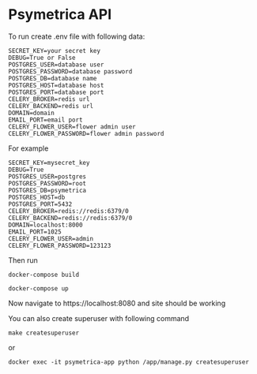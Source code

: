 # Psymetrica API

To run create .env file with following data:

```
SECRET_KEY=your secret key
DEBUG=True or False
POSTGRES_USER=database user
POSTGRES_PASSWORD=database password
POSTGRES_DB=database name
POSTGRES_HOST=database host
POSTGRES_PORT=database port
CELERY_BROKER=redis url
CELERY_BACKEND=redis url
DOMAIN=domain
EMAIL_PORT=email port
CELERY_FLOWER_USER=flower admin user
CELERY_FLOWER_PASSWORD=flower admin password
```

For example

```
SECRET_KEY=mysecret_key
DEBUG=True
POSTGRES_USER=postgres
POSTGRES_PASSWORD=root
POSTGRES_DB=psymetrica
POSTGRES_HOST=db
POSTGRES_PORT=5432
CELERY_BROKER=redis://redis:6379/0
CELERY_BACKEND=redis://redis:6379/0
DOMAIN=localhost:8000
EMAIL_PORT=1025
CELERY_FLOWER_USER=admin
CELERY_FLOWER_PASSWORD=123123
```

Then run

```
docker-compose build
```

```
docker-compose up
```

Now navigate to https://localhost:8080 and site should be working

You can also create superuser with following command

```
make createsuperuser
```

or

```
docker exec -it psymetrica-app python /app/manage.py createsuperuser
```
